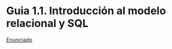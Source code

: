# Guia 1.1. Introducción al modelo relacional y SQL

[Enunciado](https://docs.google.com/document/d/1vYGt7lKGs_o_GctrnvqzTr7vLF2dLD3K/preview)
